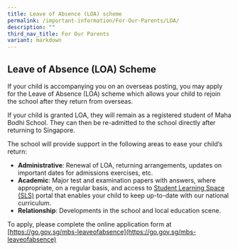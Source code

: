```yaml
---
title: Leave of Absence (LOA) scheme
permalink: /important-information/For-Our-Parents/LOA/
description: ""
third_nav_title: For Our Parents
variant: markdown
---
```

## Leave of Absence (LOA) Scheme 

If your child is accompanying you on an overseas posting, you may apply for the Leave of Absence (LOA) scheme which allows your child to rejoin the school after they return from overseas.

If your child is granted LOA, they will remain as a registered student of Maha Bodhi School. They can then be re-admitted to the school directly after returning to Singapore.

The school will provide support in the following areas to ease your child’s  return:

*   **Administrative**: Renewal of LOA, returning arrangements, updates on important dates for admissions exercises, etc.
*   **Academic**: Major test and examination papers with answers, where appropriate, on a regular basis, and access to [Student Learning Space (SLS)](https://www.moe.gov.sg/education-in-sg/student-learning-space) portal that enables your child to keep up-to-date with our national curriculum.
*   **Relationship**: Developments in the school and local education scene.

To apply, please complete the online application form at [https://go.gov.sg/mbs-leaveofabsence](https://go.gov.sg/mbs-leaveofabsence)